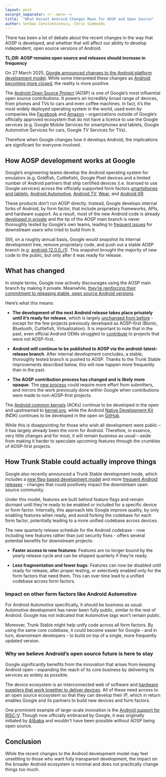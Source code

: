 ```yaml
---
layout: post
excerpt_separator: <!--more-->
title:  "What Recent Android Changes Mean for AOSP and Open Source"
author: Serban Constantinescu, Chris Simmonds
---
```


There has been a lot of debate about the recent changes in the way that AOSP is developed, and whether that will affect our ability to develop independent, open source versions of Android.

**TL;DR: AOSP remains open source and releases should increase in frequency**
<!--more-->

On 27 March 2025, [Google announced changes to the Android platform development model](https://source.android.com/docs/setup/about/faqs#main-merge). While some interpreted these changes as [Android becoming more closed](https://www.androidauthority.com/google-android-development-aosp-3538503/), the reality is more positive.

The [Android Open Source Project](https://source.android.com/) (AOSP) is one of Google’s most influential open source contributions. It powers an incredibly broad range of devices, from phones and TVs to cars and even coffee machines. In fact, it’s the most widely deployed operating system in the world, used even by companies like [Facebook](https://www.meta.com/en-gb/blog/meta-horizon-os-open-hardware-ecosystem-asus-republic-gamers-lenovo-xbox/) and [Amazon](https://developer.amazon.com/docs/fire-tv/fire-os-overview.html) – organizations outside of Google’s officially approved ecosystem that do not have a licence to use the Google services (e.g. Google Mobile Services for smartphones and tablets, Google Automotive Services for cars, Google TV Services for TVs).

Therefore when Google changes how it develops Android, the implications are significant for everyone involved.


## How AOSP development works at Google
Google’s engineering teams develop the Android operating system for emulators (e.g. Goldfish,  Cuttlefish), Google Pixel devices and a limited number of Android partners that ship certified devices (i.e. licensed to use Google services) across the officially supported form factors [smartphones and tablets](https://www.android.com/), [Android Automotive](https://built-in.google/cars/), [Android TV](https://www.android.com/tv/), [Wear](https://wearos.google.com/), and [Android XR](https://www.android.com/xr/).

These products don’t run AOSP directly. Instead, Google develops internal forks of Android, by form factor, that include proprietary frameworks, APIs, and hardware support. As a result, most of the new Android code is already [developed in private](https://groups.google.com/g/android-platform/c/MDzmcEgxFPw/m/BY-ESnoEqg0J) and the tip of the AOSP main branch is never thoroughly tested by Google’s own teams, leading to [frequent issues](https://issuetracker.google.com/issues?q=status:open%20componentid:381517&s=created_time:desc) for downstream users who tried to build from it.

Still, on a roughly annual basis, Google would snapshot its internal development tree, remove proprietary code, and push out a stable AOSP branch (e.g. [android-12.0.0_r1](https://groups.google.com/g/android-building/c/ChjvrI4jGsU/m/p3tZGLCNAAAJ)). This snapshot brought the majority of new code to the public, but only after it was ready for release.


## What has changed
In simple terms, Google now actively discourages using the AOSP main branch by making it private. Meanwhile, [they’re reinforcing their commitment to releasing stable, open source Android versions](https://source.android.com/docs/setup/about/faqs#:~:text=Our%20single%20most%20important%20goal%20with%20the%20AOSP%20is%20to%20make%20sure%20that%20open%2Dsource%20Android%20software%20is%20implemented%20as%20widely%20and%20compatibly%20as%20possible%2C%20to%20everyone%27s%20benefit.). 

Here’s what this means:
* **The development of the next Android release takes place privately until it’s ready for release**, which is largely [unchanged from before](https://groups.google.com/g/android-platform/c/25aEVdSQ360) - except for the few projects previously developed as AOSP-first (Bionic, Bluetooth, Cuttlefish, Virtualization). It is important to note that in the past, even official Android OEMs struggled to [contribute](https://android-review.googlesource.com/c/platform/frameworks/base/+/2403952) to projects that were not AOSP-first.

* **Android will continue to be published to AOSP via the android-latest-release branch**. After internal development concludes, a stable, thoroughly tested branch is pushed to AOSP. Thanks to the Trunk Stable improvements described below, this will now happen more frequently than in the past.

* **The AOSP contribution process has changed and is likely more opaque**. The [new process](https://source.android.com/docs/setup/about/faqs#contribute) could require more effort from submitters, and mirrors the work previously done within Google when contributions were made to non-AOSP-first projects.

The [Android common kernels](https://source.android.com/docs/core/architecture/kernel/android-common) (ACKs) continue to be developed in the open and upstreamed to [kernel.org](http://kernel.org), while the Android [Native Development Kit](https://developer.android.com/ndk) (NDK) continues to be developed in the open on [GitHub](https://github.com/android/ndk).

While this is disappointing for those who wish all development were public – it has largely already been the norm for Android. Therefore, in essence, very little changes and for most, it will remain business as usual – aside from making it harder to speculate upcoming features through the crumbles of AOSP-first projects.


## How Trunk Stable could actually improve things
Google also recently announced a Trunk Stable development mode, which includes a [new flag-based development model](https://source.android.com/docs/setup/build/feature-flagging) and more [frequent Android releases](https://android-developers.googleblog.com/2024/10/android-sdk-release-update.html) - changes that could positively impact the downstream open source community.

Under this model, features are built behind feature flags and remain dormant until they’re ready to be enabled or included for a specific device or form factor. Internally, this approach lets Google improve quality, by only enabling features when ready, and avoid forking the codebase for each form factor, potentially leading to a more unified codebase across devices.

The new quarterly release schedule for the Android codebase - now including new features rather than just security fixes - offers several potential benefits for downstream projects:

* **Faster access to new features**: Features are no longer bound by the yearly release cycle and can be shipped quarterly if they’re ready.

* **Less fragmentation and fewer bugs**: Features can now be disabled until ready for release, after proper testing, or selectively enabled only for the form factors that need them. This can over time lead to a unified codebase across form factors.


### Impact on other form factors like Android Automotive
For Android Automotive specifically, it should be business as usual. Automotive development has never been fully public, similar to the rest of Android. Google has not indicated that Automotive tags won’t remain public.

Moreover, Trunk Stable might help unify code across all form factors. By using the same core codebase, it could become easier for Google - and in turn, downstream developers - to build on top of a single, more frequently updated version.


### Why we believe Android’s open source future is here to stay
Google significantly benefits from the innovation that arises from keeping Android open – expanding the reach of its core business by delivering its services as widely as possible.

The device ecosystem is an interconnected web of software and [hardware suppliers that work together to deliver devices](https://electronics360.globalspec.com/article/20774/techinsights-teardown-google-pixel-fold#:~:text=Samsung%E2%80%99s%205G%20NR,Murata%E2%80%99s%20saw%20filters). All of these need access to an open source ecosystem so that they can develop their IP, which in return enables Google and its partners to build new devices and form factors.

One prominent example of large-scale innovation is the [Android support for RISC-V](https://opensource.googleblog.com/2023/10/android-and-risc-v-what-you-need-to-know.html). Though now officially embraced by Google, it was originally initiated by [Alibaba](https://riscv.org/blog/2021/11/how-alibaba-is-porting-risc-v-to-the-android-os-guoyin-chen-alibaba/) and wouldn't have been possible without AOSP being open source.


## Conclusion
While the recent changes to the Android development model may feel unsettling to those who want fully transparent development, the impact on the broader Android ecosystem is minimal and does not practically change things too much.
